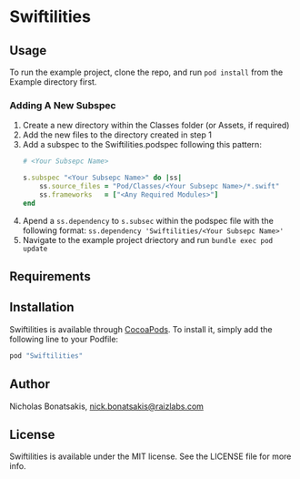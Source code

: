# Swiftilities

## Usage

To run the example project, clone the repo, and run `pod install` from the Example directory first.

### Adding A New Subspec
1. Create a new directory within the Classes folder (or Assets, if required)
2. Add the new files to the directory created in step 1
3. Add a subspec to the Swiftilities.podspec following this pattern:
    ```ruby
    # <Your Subsepc Name>
    
    s.subspec "<Your Subsepc Name>" do |ss|
    	ss.source_files = "Pod/Classes/<Your Subsepc Name>/*.swift"
    	ss.frameworks   = ["<Any Required Modules>"]
    end 
    ```
4. Apend a `ss.dependency` to `s.subsec` within the podspec file with the following format: 
`ss.dependency 'Swiftilities/<Your Subsepc Name>'`
5. Navigate to the example project driectory and run `bundle exec pod update`

## Requirements

## Installation

Swiftilities is available through [CocoaPods](http://cocoapods.org). To install
it, simply add the following line to your Podfile:

```ruby
pod "Swiftilities"
```

## Author

Nicholas Bonatsakis, nick.bonatsakis@raizlabs.com

## License

Swiftilities is available under the MIT license. See the LICENSE file for more info.

